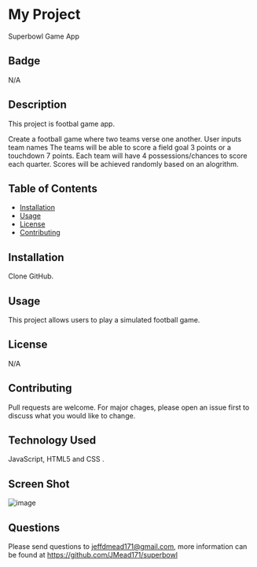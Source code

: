 # My Project
Superbowl Game App
  

## Badge
N/A


## Description
This project is footbal game app.

Create a football game where two teams verse one another.
User inputs team names
The teams will be able to score a field goal 3 points or a touchdown 7 points.
Each team will have 4 possessions/chances to score each quarter.
Scores will be achieved randomly based on an alogrithm.

  
## Table of Contents
  
  * [Installation](#installation)
  * [Usage](#usage)
  * [License](#license)
  * [Contributing](#contributing)
  

## Installation
Clone GitHub.
  
  
## Usage 
This project allows users to play a simulated football game.


## License
N/A 
  

## Contributing
Pull requests are welcome. For major chages, please open an issue first to discuss what you would like to change.
  

## Technology Used
JavaScript, HTML5 and CSS .


## Screen Shot
![image](https://user-images.githubusercontent.com/64744763/106779173-bb23d980-6614-11eb-9fdc-f63e0a391a51.png)
  
  
## Questions
Please send questions to jeffdmead171@gmail.com, more information can be found at https://github.com/JMead171/superbowl